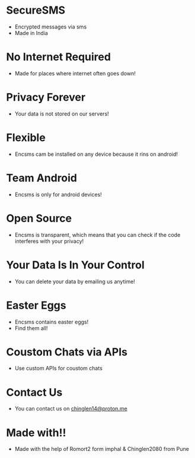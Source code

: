 # SecureSMS
 - Encrypted messages via sms
 - Made in India

# No Internet Required
 - Made for places where internet often goes down!

# Privacy Forever
 - Your data is not stored on our servers!

# Flexible 
 - Encsms cam be installed on any device because it rins on android!

# Team Android
 - Encsms is only for android devices!

# Open Source 
 - Encsms is transparent, which means that you can check if the code interferes with your privacy!

# Your Data Is In Your Control
 - You can delete your data by emailing us anytime!

# Easter Eggs
 - Encsms contains easter eggs!
 - Find them all!

# Coustom Chats via APIs
 - Use custom APIs for coustom chats

# Contact Us
 - You can contact us on chinglen14@proton.me 

# Made with!!
 - Made with the help of Romort2 form imphal 
 &
 Chinglen2080 from Pune
